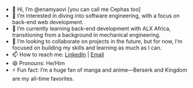 - 👋 Hi, I’m @enamyaovi [you can call me Cephas too]
- 👀 I’m interested in diving into software engineering, with a focus on back-end web development.
- 🌱 I’m currently learning back-end development with ALX Africa, transitioning from a background in mechanical engineering.
- 💞️ I’m looking to collaborate on projects in the future, but for now, I’m focused on building my skills and learning as much as I can.
- 📫 How to reach me: [LinkedIn](https://www.linkedin.com/in/cephas-tay-84aa6b212) | [Email](mailto:your-email@example.com)
- 😄 Pronouns: He/Him
- ⚡ Fun fact: I’m a huge fan of manga and anime—Berserk and Kingdom are my all-time favorites.

<!---
enamyaovi/enamyaovi is a ✨ special ✨ repository because its `README.md` (this file) appears on your GitHub profile.
You can click the Preview link to take a look at your changes.
--->
